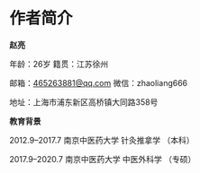 # 作者简介

**赵亮**

年龄：26岁            籍贯：江苏徐州

邮箱：[465263881@qq.com](mailto:465263881@qq.com)   微信：zhaoliang666

地址：上海市浦东新区高桥镇大同路358号

**教育背景**

2012.9–2017.7           南京中医药大学 针灸推拿学    （本科）

2017.9–2020.7           南京中医药大学 中医外科学    （专硕）

